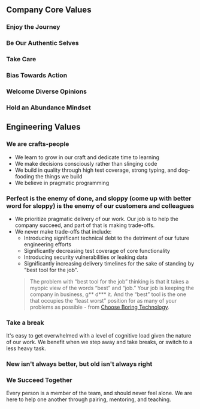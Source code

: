 ## Company Core Values

### Enjoy the Journey

### Be Our Authentic Selves


### Take Care


### Bias Towards Action


### Welcome Diverse Opinions


### Hold an Abundance Mindset


## Engineering Values

### We are crafts-people
- We learn to grow in our craft and dedicate time to learning
- We make decisions consciously rather than slinging code
- We build in quality through high test coverage, strong typing, and dog-fooding the things we build
- We believe in pragmatic programming


### Perfect is the enemy of done, and sloppy (come up with better word for sloppy) is the enemy of our customers and colleagues
- We prioritize pragmatic delivery of our work. Our job is to help the company succeed, and part of that is making trade-offs.
- We never make trade-offs that include:
    - Introducing significant technical debt to the detriment of our future engineering efforts
    - Significantly decreasing test coverage of core functionality
    - Introducing security vulnerabilities or leaking data
    - Significantly increasing delivery timelines for the sake of standing by "best tool for the job". 
    > The problem with “best tool for the job” thinking is that it takes a myopic view of the words “best” and “job.” Your job is keeping the company in business, g** d*** it. And the “best” tool is the one that occupies the “least worst” position for as many of your problems as possible - from [Choose Boring Technology](https://mcfunley.com/choose-boring-technology#:~:text=The%20problem%20with%20%E2%80%9Cbest%20tool,of%20your%20problems%20as%20possible).


### Take a break
It's easy to get overwhelmed with a level of cognitive load given the nature of our work. We benefit when we step away and take breaks, or switch to a less heavy task.


### New isn't always better, but old isn't always right


### We Succeed Together
Every person is a member of the team, and should never feel alone. We are here to help one another through pairing, mentoring, and teaching.